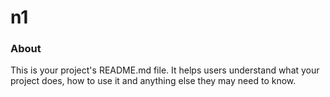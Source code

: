 n1
==

### About

This is your project's README.md file. It helps users understand what your
project does, how to use it and anything else they may need to know.